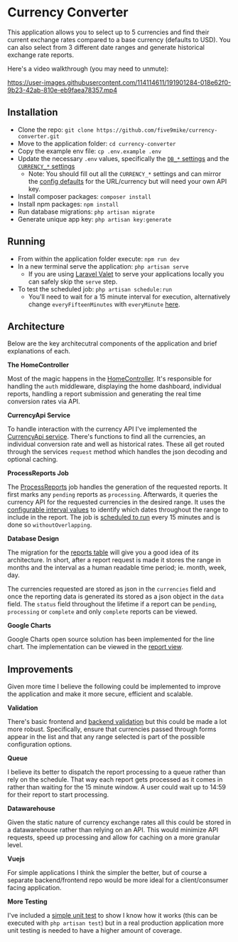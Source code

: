 # Currency Converter

This application allows you to select up to 5 currencies and find their current exchange rates compared to a base currency (defaults to USD). You can also select from 3 different date ranges and generate historical exchange rate reports.

Here's a video walkthrough (you may need to unmute):

https://user-images.githubusercontent.com/114114611/191901284-018e62f0-9b23-42ab-810e-eb9faea78357.mp4

## Installation

- Clone the repo: `git clone https://github.com/five9mike/currency-converter.git`
- Move to the application folder: `cd currency-converter`
- Copy the example env file: `cp .env.example .env`
- Update the necessary `.env` values, specifically the [`DB_*` settings](https://github.com/five9mike/currency-converter/blob/main/.env.example#L11-L16) and the [`CURRENCY_*` settings](https://github.com/five9mike/currency-converter/blob/main/.env.example#L60-L62)
    - Note: You should fill out all the `CURRENCY_*` settings and can mirror the [config defaults](https://github.com/five9mike/currency-converter/blob/main/config/currency.php) for the URL/currency but will need your own API key.
- Install composer packages: `composer install`
- Install npm packages: `npm install`
- Run database migrations: `php artisan migrate`
- Generate unique app key: `php artisan key:generate`

## Running

- From within the application folder execute: `npm run dev`
- In a new terminal serve the application: `php artisan serve`
    - If you are using [Laravel Valet](https://laravel.com/docs/9.x/valet) to serve your applications locally you can safely skip the `serve` step.
- To test the scheduled job: `php artisan schedule:run`
    - You'll need to wait for a 15 minute interval for execution, alternatively change `everyFifteenMinutes` with `everyMinute` [here](https://github.com/five9mike/currency-converter/blob/main/app/Console/Kernel.php#L21).

## Architecture

Below are the key architecutral components of the application and brief explanations of each.

**The HomeController**

Most of the magic happens in the [HomeController](https://github.com/five9mike/currency-converter/blob/main/app/Http/Controllers/HomeController.php). It's responsible for handling the `auth` middleware, displaying the home dashboard, individual reports, handling a report submission and generating the real time conversion rates via API.

**CurrencyApi Service**

To handle interaction with the currency API I've implemented the [CurrencyApi service](https://github.com/five9mike/currency-converter/blob/main/app/Services/CurrencyApi.php). There's functions to find all the currencies, an individual conversion rate and well as historical rates. These all get routed through the services `request` method which handles the json decoding and optional caching.

**ProcessReports Job**

The [ProcessReports](https://github.com/five9mike/currency-converter/blob/main/app/Console/ProcessReports.php) job handles the generation of the requested reports. It first marks any `pending` reports as `processing`. Afterwards, it queries the currency API for the requested currencies in the desired range. It uses the [configurable interval values](https://github.com/five9mike/currency-converter/blob/main/config/currency.php#L42-L55) to identify which dates throughout the range to include in the report. The job is [scheduled to run](https://github.com/five9mike/currency-converter/blob/main/app/Console/Kernel.php#L18-L21) every 15 minutes and is done so `withoutOverlapping`.

**Database Design**

The migration for the [reports table](https://github.com/five9mike/currency-converter/blob/main/database/migrations/2022_09_20_064604_create_reports_table.php) will give you a good idea of its architecture. In short, after a report request is made it stores the range in months and the interval as a human readable time period; ie. month, week, day.

The currencies requested are stored as json in the `currencies` field and once the reporting data is generated its stored as a json object in the `data` field. The `status` field throughout the lifetime if a report can be `pending`, `processing` or `complete` and only `complete` reports can be viewed.

**Google Charts**

Google Charts open source solution has been implemented for the line chart. The implementation can be viewed in the [report view](https://github.com/five9mike/currency-converter/blob/main/resources/views/report.blade.php#L18-L39).

## Improvements

Given more time I believe the following could be implemented to improve the application and make it more secure, efficient and scalable.

**Validation**

There's basic frontend and [backend validation](https://github.com/five9mike/currency-converter/blob/main/app/Http/Controllers/HomeController.php#L52-L56) but this could be made a lot more robust. Specifically, ensure that currencies passed through forms appear in the list and that any range selected is part of the possible configuration options.

**Queue**

I believe its better to dispatch the report processing to a queue rather than rely on the schedule. That way each report gets processed as it comes in rather than waiting for the 15 minute window. A user could wait up to 14:59 for their report to start processing.

**Datawarehouse**

Given the static nature of currency exchange rates all this could be stored in a datawarehouse rather than relying on an API. This would minimize API requests, speed up processing and allow for caching on a more granular level.

**Vuejs**

For simple applications I think the simpler the better, but of course a separate backend/frontend repo would be more ideal for a client/consumer facing application.

**More Testing**

I've included a [simple unit test](https://github.com/five9mike/currency-converter/tree/main/tests/Feature) to show I know how it works (this can be executed with `php artisan test`) but in a real production application more unit testing is needed to have a higher amount of coverage. 

